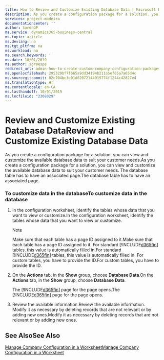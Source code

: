 ```yaml
---
title: How to Review and Customize Existing Database Data | Microsoft Docs
description: As you create a configuration package for a solution, you can view and customize the available database data to suit your customer needs. The database table has to have an associated page.
services: project-madeira
documentationcenter: ''
author: SorenGP
ms.service: dynamics365-business-central
ms.topic: article
ms.devlang: na
ms.tgt_pltfrm: na
ms.workload: na
ms.search.keywords: ''
ms.date: 10/01/2019
ms.author: sgroespe
redirect_url: admin-how-to-create-custom-company-configuration-packages
ms.openlocfilehash: 295329bf7f665a9dd34194b211a5ef65a7a65d4c
ms.sourcegitcommit: 02e704bc3e01d62072144919774f1244c42827e4
ms.translationtype: HT
ms.contentlocale: en-CA
ms.lasthandoff: 10/01/2019
ms.locfileid: "2308029"
---
```

# <a name="review-and-customize-existing-database-data"></a><span data-ttu-id="ca7b0-104">Review and Customize Existing Database Data</span><span class="sxs-lookup"><span data-stu-id="ca7b0-104">Review and Customize Existing Database Data</span></span>
<span data-ttu-id="ca7b0-105">As you create a configuration package for a solution, you can view and customize the available database data to suit your customer needs.</span><span class="sxs-lookup"><span data-stu-id="ca7b0-105">As you create a configuration package for a solution, you can view and customize the available database data to suit your customer needs.</span></span> <span data-ttu-id="ca7b0-106">The database table has to have an associated page.</span><span class="sxs-lookup"><span data-stu-id="ca7b0-106">The database table has to have an associated page.</span></span>  

### <a name="to-customize-data-in-the-database"></a><span data-ttu-id="ca7b0-107">To customize data in the database</span><span class="sxs-lookup"><span data-stu-id="ca7b0-107">To customize data in the database</span></span>  

1.  <span data-ttu-id="ca7b0-108">In the configuration worksheet, identify the tables whose data that you want to view or customize.</span><span class="sxs-lookup"><span data-stu-id="ca7b0-108">In the configuration worksheet, identify the tables whose data that you want to view or customize.</span></span>  

    > [!NOTE]  
    >  <span data-ttu-id="ca7b0-109">Make sure that each table has a page ID assigned to it.</span><span class="sxs-lookup"><span data-stu-id="ca7b0-109">Make sure that each table has a page ID assigned to it.</span></span> <span data-ttu-id="ca7b0-110">For standard [!INCLUDE[d365fin](includes/d365fin_md.md)] tables, this value is automatically filled in.</span><span class="sxs-lookup"><span data-stu-id="ca7b0-110">For standard [!INCLUDE[d365fin](includes/d365fin_md.md)] tables, this value is automatically filled in.</span></span> <span data-ttu-id="ca7b0-111">For custom tables, you have to provide the ID.</span><span class="sxs-lookup"><span data-stu-id="ca7b0-111">For custom tables, you have to provide the ID.</span></span>  

2.  <span data-ttu-id="ca7b0-112">On the **Actions** tab, in the **Show** group, choose **Database Data**.</span><span class="sxs-lookup"><span data-stu-id="ca7b0-112">On the **Actions** tab, in the **Show** group, choose **Database Data**.</span></span>  

     <span data-ttu-id="ca7b0-113">The [!INCLUDE[d365fin](includes/d365fin_md.md)] page for the page opens.</span><span class="sxs-lookup"><span data-stu-id="ca7b0-113">The [!INCLUDE[d365fin](includes/d365fin_md.md)] page for the page opens.</span></span>  

3.  <span data-ttu-id="ca7b0-114">Review the available information.</span><span class="sxs-lookup"><span data-stu-id="ca7b0-114">Review the available information.</span></span> <span data-ttu-id="ca7b0-115">Modify it as necessary by deleting records that are not relevant or by adding new ones.</span><span class="sxs-lookup"><span data-stu-id="ca7b0-115">Modify it as necessary by deleting records that are not relevant or by adding new ones.</span></span>  

## <a name="see-also"></a><span data-ttu-id="ca7b0-116">See Also</span><span class="sxs-lookup"><span data-stu-id="ca7b0-116">See Also</span></span>  
 [<span data-ttu-id="ca7b0-117">Manage Company Configuration in a Worksheet</span><span class="sxs-lookup"><span data-stu-id="ca7b0-117">Manage Company Configuration in a Worksheet</span></span>](admin-how-to-manage-company-configuration-in-a-worksheet.md)
